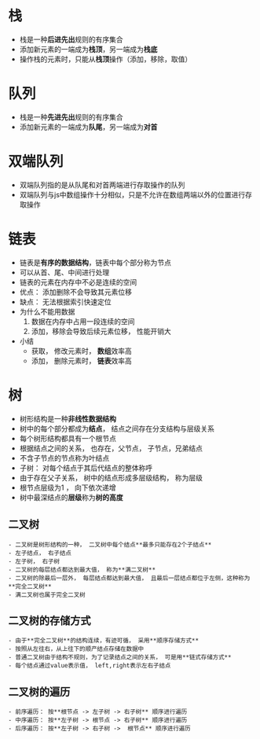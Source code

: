 # 栈
  - 栈是一种**后进先出**规则的有序集合
  - 添加新元素的一端成为**栈顶**，另一端成为**栈底**
  - 操作栈的元素时，只能从**栈顶**操作（添加，移除，取值）
# 队列
  - 栈是一种**先进先出**规则的有序集合
  - 添加新元素的一端成为**队尾**，另一端成为**对首**

# 双端队列
  -  双端队列指的是从队尾和对首两端进行存取操作的队列
  -  双端队列与js中数组操作十分相似，只是不允许在数组两端以外的位置进行存取操作

# 链表
  - 链表是**有序的数据结构**，链表中每个部分称为节点
  - 可以从首、尾、中间进行处理
  - 链表的元素在内存中不必是连续的空间
  - 优点： 添加删除不会导致其元素位移
  - 缺点： 无法根据索引快速定位
  - 为什么不能用数据
    1. 数据在内存中占用一段连续的空间
    2. 添加，移除会导致后续元素位移， 性能开销大
  - 小结
    - 获取， 修改元素时， **数组**效率高
    - 添加， 删除元素时， **链表**效率高

# 树
  - 树形结构是一种**非线性数据结构**
  - 树中的每个部分都成为**结点**， 结点之间存在分支结构与层级关系
  - 每个树形结构都具有一个根节点
  - 根据结点之间的关系， 也存在，父节点， 子节点，兄弟结点
  - 不含子节点的节点称为叶结点
  - 子树： 对每个结点于其后代结点的整体称呼
  - 由于存在父子关系， 树中的结点形成多层级结构， 称为层级
  - 根节点层级为1 ， 向下依次递增
  - 树中最深结点的**层级**称为**树的高度**

  ## 二叉树
    - 二叉树是树形结构的一种， 二叉树中每个结点**最多只能存在2个子结点**
    - 左子结点， 右子结点
    - 左子树， 右子树
    - 二叉树的每层结点都达到最大值， 称为**满二叉树**
    - 二叉树的除最后一层外， 每层结点都达到最大值， 且最后一层结点都位于左侧，这种称为**完全二叉树**
    - 满二叉树也属于完全二叉树

  ## 二叉树的存储方式
    - 由于**完全二叉树**的结构连续，有迹可循， 采用**顺序存储方式**
    - 按照从左往右，从上往下的顺产结点存储在数据中
    - 普通二叉树由于结构不规则，为了记录结点之间的关系， 可是用**链式存储方式**
    - 每个结点通过value表示值， left,right表示左右子结点

  ## 二叉树的遍历
    - 前序遍历： 按**根节点 -> 左子树 -> 右子树** 顺序进行遍历
    - 中序遍历： 按**左子树 -> 根节点 -> 右子树** 顺序进行遍历
    - 后序遍历： 按**左子树 -> 右子树 ->  根节点** 顺序进行遍历
